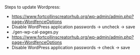 Steps to update Wordpress:
* https://www.fortcollinscreatorhub.org/wp-admin/admin.php?page=WordfenceOptions
* Disable WordPress application passwords -> uncheck -> save
* ./gen-wp-cal-pages.py
* https://www.fortcollinscreatorhub.org/wp-admin/admin.php?page=WordfenceOptions
* Disable WordPress application passwords -> check -> save
